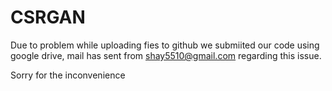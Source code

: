 # CSRGAN


Due to problem while uploading fies to github we submiited our code using google drive, mail has sent from shay5510@gmail.com regarding this issue.


Sorry for the inconvenience 

